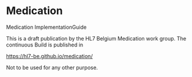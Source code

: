 # Medication



Medication ImplementationGuide

This is a draft publication by the HL7 Belgium Medication work group. 
The continuous Build is published in  

https://hl7-be.github.io/medication/

Not to be used for any other purpose.
